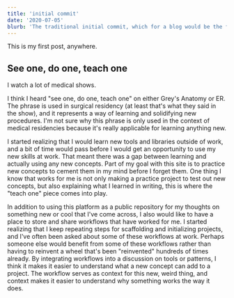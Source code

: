 ```yaml
---
title: 'initial commit'
date: '2020-07-05'
blurb: 'The traditional initial commit, which for a blog would be the first post. Here, I outline my goals for this site, what I hope to give through it, and what I aim to learn by maintaining it.'
---
```


This is my first post, anywhere. 

## See one, do one, teach one 
I watch a lot of medical shows. 

I think I heard "see one, do one, teach one" on either Grey's Anatomy or ER.
The phrase is used in surgical residency (at least that's what they said in the show), and it represents
a way of learning and solidifying new procedures. I'm not sure why
this phrase is only used in the context of medical residencies because 
it's really applicable for learning anything new. 

I started realizing that I would learn new tools
and libraries outside of work, and a bit of time would pass
before I would get an opportunity to use my new skills at work.
That meant there was a gap between learning and actually using any new
concepts. Part of my goal with this site is to practice new concepts to 
cement them in my mind before I forget them. One thing I know that
works for me is not only making a practice project to test out
new concepts, but also explaining what I learned in writing, this is where the "teach one"
piece comes into play.

In addition to using this platform as a public repository for my
thoughts on something new or cool that I've come across, I also 
would like to have a place to store and share workflows that 
have worked for me. I started realizing that I keep repeating
steps for scaffolding and initializing projects, and I've often
been asked about some of these workflows at work. Perhaps someone
else would benefit from some of these workflows rather than having to 
reinvent a wheel that's been "reinvented" hundreds of times
already. By integrating workflows into a discussion on tools or patterns,
I think it makes it easier to understand what a new concept can add to 
a project. The workflow serves as context for this new, weird thing, and 
context makes it easier to understand why something works the way it does.